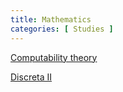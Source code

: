 ```yaml
---
title: Mathematics
categories: [ Studies ]
---
```


<a href="../pdfs/Computability.pdf" target="_blank">Computability theory</a>

<a href="../pdfs/Discreta.pdf" target="_blank">Discreta II</a>

